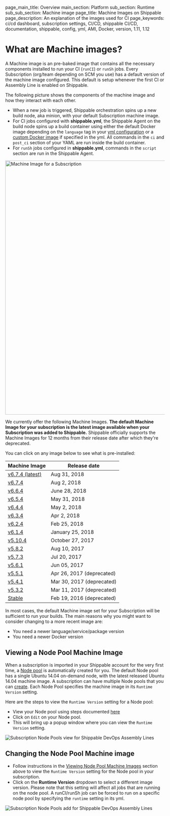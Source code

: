 page_main_title: Overview
main_section: Platform
sub_section: Runtime
sub_sub_section: Machine image
page_title: Machine Images on Shippable
page_description: An explanation of the images used for CI
page_keywords: ci/cd dashboard, subscription settings, CI/CD, shippable CI/CD, documentation, shippable, config, yml, AMI, Docker, version, 1.11, 1.12

# What are Machine images?

A Machine image is an pre-baked image that contains all the necessary components installed to run your CI (`runCI`) or `runSh` jobs.  Every
Subscription (org/team depending on SCM you use) has a default version of the machine image configured. This default is setup whenever the first
CI or Assembly Line is enabled on Shippable.

The following picture shows the components of the machine image and how they interact with each other.

* When a new job is triggered, Shippable orchestration spins up a new build node, aka minion, with your default Subscription machine image.
*  For CI jobs configured with **shippable.yml**, the Shippable Agent on the build node spins up a build container  using either
the default Docker image depending on the `language` tag in your [yml configuration](/ci/yml-structure) or a [custom Docker image](/ci/custom-docker-image/) if specified in the yml. All commands in the `ci` and `post_ci` section of your YAML are run inside the build container.
* For `runSh` jobs configured in **shippable.yml**, commands in the `script` section are run in the Shippable Agent.

<img src="/images/platform/runtime/build-workflow.png"
alt="Machine Image for a Subscription" style="width:800px;"/>

We currently offer the following Machine Images. **The default Machine Image for your subscription is the latest image available when your Subscription was added to Shippable.** Shippable officially supports the Machine Images for 12 months from their release date after which they're deprecated.

You can click on any image below to see what is pre-installed:

| Machine Image | Release date     |
|---------------|-------------------|
| [v6.7.4 (latest)](ami-v684/)      | Aug 31, 2018 |
| [v6.7.4](ami-v674/)      | Aug 2, 2018 |
| [v6.6.4](ami-v664/)      | June 28, 2018 |
| [v6.5.4](ami-v654/)      | May 31, 2018 |
| [v6.4.4](ami-v644/)      | May 2, 2018 |
| [v6.3.4](ami-v634/)      | Apr 2, 2018 |
| [v6.2.4](ami-v624/)      | Feb 25, 2018 |
| [v6.1.4](ami-v614/)      | January 25, 2018 |
| [v5.10.4](ami-v5104/)      | October 27, 2017 |
| [v5.8.2](ami-v582/)        | Aug 10, 2017    |
| [v5.7.3](ami-v573/)        | Jul 20, 2017    |
| [v5.6.1](ami-v561/)        | Jun 05, 2017    |
| [v5.5.1](ami-v551/)        | Apr 26, 2017 (deprecated)   |
| [v5.4.1](ami-v541/)        | Mar 30, 2017 (deprecated)   |
| [v5.3.2](ami-v532/)        | Mar 11, 2017 (deprecated)   |
| [Stable](ami-stable/)      | Feb 19, 2016 (deprecated) |

In most cases, the default Machine image set for your Subscription will be sufficient to run your builds. The main reasons why you might want to consider changing to a more recent image are:

-  You need a newer language/service/package version
-  You need a newer Docker version

<a name="view-machine-image"></a>

## Viewing a Node Pool Machine Image

When a subscription is imported in your Shippable account for the very first time, a [Node pool](/platform/management/subscription/node-pools/) is automatically created for you. The default Node pool has a single Ubuntu 14.04 on-demand node, with the latest released Ubuntu 14.04 machine image. A subscription can have multiple Node pools that you can [create](/platform/management/subscription/node-pools/#creating-a-node-pool). Each Node Pool specifies the machine image in its `Runtime Version` setting.

Here are the steps to view the `Runtime Version` setting for a Node pool:

* View your Node pool using steps documented [here](/platform/management/subscription/node-pools/#viewing-subscription-node-pools)
* Click on `Edit` on your Node pool.
* This will bring up a popup window where you can view the `Runtime Version` setting.

<img src="/images/platform/management/subscription-node-pools-edit.png" alt="Subscription Node Pools view for Shippable DevOps Assembly Lines" style="vertical-align: middle;display: block;margin-left: auto;margin-right: auto;"/>

## Changing the Node Pool Machine image

* Follow instructions in the [Viewing Node Pool Machine Images](#view-machine-image) section above to view the `Runtime Version` setting for the Node pool in your subscription.
* Click on the **Runtime Version** dropdown to select a different image version. Please note that this setting will
affect all jobs that are running on the node pool. A runCI/runSh job can be forced to run on a specific node pool by specifying the `runtime` setting in its yml.

<img src="/images/platform/management/subscription-node-pools-edit-runtime-version.png" alt="Subscription Node Pools add for Shippable DevOps Assembly Lines" style="vertical-align: middle;display: block;margin-left: auto;margin-right: auto;"/>
